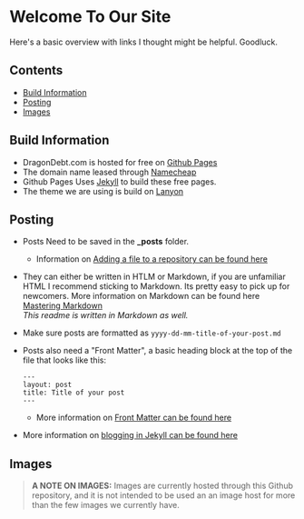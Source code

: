 # Welcome To Our Site
Here's a basic overview with links I thought might be helpful. Goodluck.
## Contents

- [Build Information](#build-information)
- [Posting](#posting)
- [Images](#images)


## Build Information

* DragonDebt.com is hosted for free on [Github Pages](https://docs.github.com/en/github/working-with-github-pages/getting-started-with-github-pages)
* The domain name leased through [Namecheap](namecheap.com)
* Github Pages Uses [Jekyll](http://jekyllrb.com) to build these free pages.
* The theme we are using is build on [Lanyon](https://github.com/poole/lanyon)

## Posting
* Posts Need to be saved in the **_posts** folder. 
  * Information on [Adding a file to a repository can be found here](https://docs.github.com/en/github-ae@latest/github/managing-files-in-a-repository/adding-a-file-to-a-repository)
 
* They can either be written in HTLM or Markdown, if you are unfamiliar HTML I recommend sticking to Markdown. Its pretty easy to pick up for newcomers. More information on Markdown can be found here [Mastering Markdown](https://guides.github.com/features/mastering-markdown/)  
*This readme is written in Markdown as well.*
* Make sure posts are formatted as  `yyyy-dd-mm-title-of-your-post.md` 

* Posts also need a "Front Matter", a basic heading block at the top of the file that looks like this:
  ```
  ---
  layout: post
  title: Title of your post
  ---
  ```
  * More information on [Front Matter can be found here](https://jekyllrb.com/docs/front-matter/)

* More information on [blogging in Jekyll can be found here](https://jekyllrb.com/docs/step-by-step/08-blogging/)


## Images
> **A NOTE ON IMAGES:** Images are currently hosted through this Github repository, and it is not intended to be used an an image host for more than the few images we currently have.


